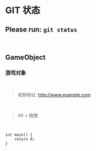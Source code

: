 # GIT 状态

## Please **run**: `git status`

<br/>

## GameObject
### 游戏对象

<br/>

> 视频地址: http://www.example.com

<br/>

> Alt + 拖拽

<br/>

```
int main() {
    return 0;
}
```
